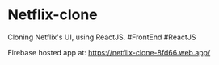 # Netflix-clone
Cloning Netflix's UI, using ReactJS. #FrontEnd #ReactJS 

Firebase hosted app at: https://netflix-clone-8fd66.web.app/
